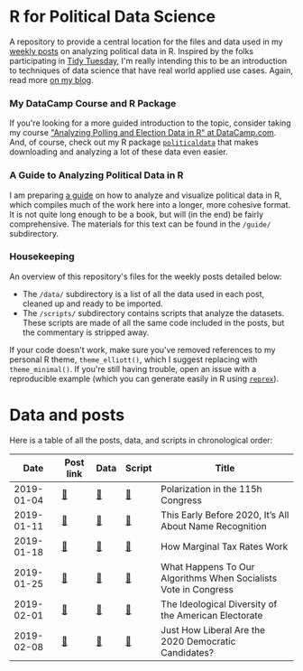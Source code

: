 # R for Political Data Science

A repository to provide a central location for the files and data used in my [weekly posts](https://www.thecrosstab.com/project/r-for-political-data-science-weekly/) on analyzing political data in R. Inspired by the folks participating in [Tidy Tuesday](https://github.com/rfordatascience/tidytuesday), I'm really intending this to be an introduction to techniques of data science that have real world applied use cases. Again, read more [on my blog](https://www.thecrosstab.com/project/r-for-political-data-science-weekly/). 

### My DataCamp Course and R Package

If you're looking for a more guided introduction to the topic, consider taking my course ["Analyzing Polling and Election Data in R" at DataCamp.com](https://www.datacamp.com/courses/analyzing-election-and-polling-data-in-r). And, of course, check out my R package [`politicaldata`](https://github.com/elliottmorris/politicaldata) that makes downloading and analyzing a lot of these data even easier.


### A Guide to Analyzing Political Data in R

I am preparing [a guide](https://www.thecrosstab.com/project/r-politics-guide/) on how to analyze and visualize political data in R, which compiles much of the work here into a longer, more cohesive format. It is not quite long enough to be a book, but will (in the end) be fairly comprehensive. The materials for this text can be found in the `/guide/` subdirectory.


### Housekeeping

An overview of this repository's files for the weekly posts detailed below:


- The `/data/` subdirectory is a list of all the data used in each post, cleaned up and ready to be imported.
- The `/scripts/` subdirectory contains scripts that analyze the datasets. These scripts are made of all the same code included in the posts, but the commentary is stripped away.

If your code doesn't work, make sure you've removed references to my personal R theme, `theme_elliott()`, which I suggest replacing with `theme_minimal()`. If you're still having trouble, open an issue with a reproducible example (which you can generate easily in R using [`reprex`](https://github.com/tidyverse/reprex)).


# Data and posts 

Here is a table of all the posts, data, and scripts in chronological order:

| Date | Post link | Data | Script | Title 
| - | - | - | - | -
| 2019-01-04 | [🔗](https://www.thecrosstab.com/2019/01/04/how-much-has-congress-polarized/) | [🔗](https://voteview.com/static/data/out/members/Hall_members.csv) | [🔗](https://github.com/elliottmorris/Rpolidata/blob/master/scripts/2019_01_04_polarization_in_congress.R) | Polarization in the 115h Congress
| 2019-01-11 | [🔗](https://www.thecrosstab.com/2019/01/11/2020-cnn-poll-favs/) | [🔗](https://github.com/elliottmorris/Rpolidata/blob/master/data/2019_01_11_cnn_poll.csv) | [🔗](https://github.com/elliottmorris/Rpolidata/blob/master/scripts/2019_01_11_cnn_poll.R) | This Early Before 2020, It’s All About Name Recognition
| 2019-01-18 | [🔗](https://www.thecrosstab.com/2019/01/18/how-tax-rates-work-1970s/) | [🔗](https://github.com/elliottmorris/Rpolidata/blob/master/scripts/2019_01_18_how_marginal_tax_rates_work.R) | [🔗](https://github.com/elliottmorris/Rpolidata/blob/master/scripts/2019_01_18_how_marginal_tax_rates_work.R) | How Marginal Tax Rates Work
| 2019-01-25 | [🔗](https://www.thecrosstab.com/2019/01/25/counterintuitive-no-votes/) | [🔗](https://voteview.com/static/data/out/members/Hall_members.csv) | [🔗](https://github.com/elliottmorris/R-for-political-data/blob/master/scripts/2019_01_25_counterintuitive_no_votes.R) | What Happens To Our Algorithms When Socialists Vote in Congress
| 2019-02-01 | [🔗](https://www.thecrosstab.com/2019/02/01/distribution-of-voters/) | [🔗](https://www.voterstudygroup.org/data) | [🔗](https://github.com/elliottmorris/R-for-political-data/blob/master/scripts/2019_02_01_distribution_of_voters.R) | The Ideological Diversity of the American Electorate
| 2019-02-08 | [🔗](https://www.thecrosstab.com/2019/02/08/how-liberal-2020-dems/) | [🔗](https://github.com/elliottmorris/Rpolidata/blob/master/data/2019_02_08_how_liberal_2020_dems.csv) | [🔗](https://github.com/elliottmorris/R-for-political-data/blob/master/scripts/2019_02_08_how_liberal_2020_dems.R) | Just How Liberal Are the 2020 Democratic Candidates?




